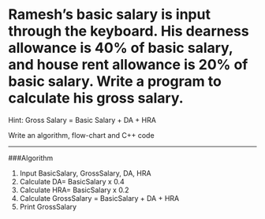 # Ramesh’s basic salary is input through the keyboard. His dearness allowance is 40% of basic salary, and house rent allowance is 20% of basic salary. Write a program to calculate his gross salary.
Hint: Gross Salary = Basic Salary + DA + HRA

Write an algorithm, flow-chart and C++ code

_____________
###Algorithm
1. Input BasicSalary, GrossSalary, DA, HRA
2. Calculate DA= BasicSalary x 0.4
3. Calculate HRA= BasicSalary x 0.2
4. Calculate GrossSalary = BasicSalary + DA + HRA
5. Print GrossSalary
